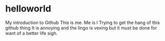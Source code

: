 # helloworld
My introduction to Github
This is me. Me is I 
Trying to get the hang of this github thing
It is annoying and the lingo is vexing
but it must be done 
for want of a better life 
sigh.
